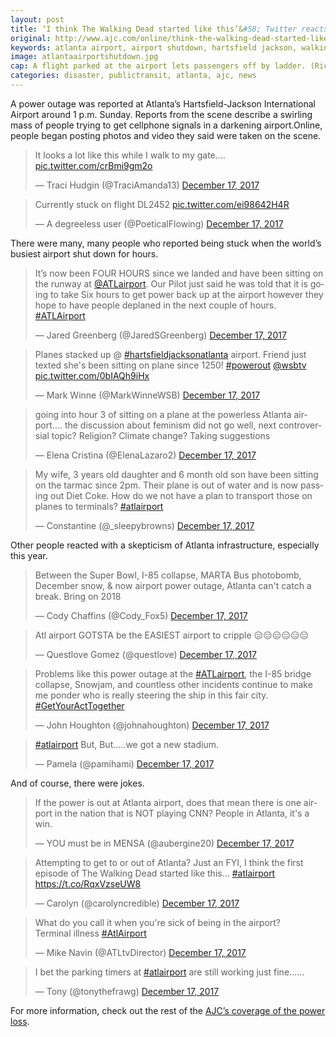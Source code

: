 ```yaml
---
layout: post
title: ‘I think The Walking Dead started like this’&#58; Twitter reacts to Atlanta airport shutdown
original: http://www.ajc.com/online/think-the-walking-dead-started-like-this-twitter-reacts-atlanta-airport-shutdown/3u55cbrIoOw58eJs7kkaXP/
keywords: atlanta airport, airport shutdown, hartsfield jackson, walking dead, social media, media reax
image: atlantaairportshutdown.jpg
cap: A flight parked at the airport lets passengers off by ladder. (Rick Crotts - Rickie.Crotts@AJC.com)
categories: disaster, publictransit, atlanta, ajc, news
---
```


A power outage was reported at Atlanta’s Hartsfield-Jackson International Airport around 1 p.m. Sunday. Reports from the scene describe a swirling mass of people trying to get cellphone signals in a darkening airport.Online, people began posting photos and video they said were taken on the scene.

<!--break-->

<blockquote class="twitter-tweet" data-lang="en"><p lang="en" dir="ltr">It looks a lot like this while I walk to my gate.... <a href="https://t.co/crBmi9gm2o">pic.twitter.com/crBmi9gm2o</a></p>&mdash; Traci Hudgin (@TraciAmanda13) <a href="https://twitter.com/TraciAmanda13/status/942473975686402049?ref_src=twsrc%5Etfw">December 17, 2017</a></blockquote><script async src="https://platform.twitter.com/widgets.js" charset="utf-8"></script><blockquote class="twitter-tweet" data-lang="en"><p lang="en" dir="ltr">Currently stuck on flight DL2452 <a href="https://t.co/ei98642H4R">pic.twitter.com/ei98642H4R</a></p>&mdash; A degreeless user (@PoeticalFlowing) <a href="https://twitter.com/PoeticalFlowing/status/942484862413557761?ref_src=twsrc%5Etfw">December 17, 2017</a></blockquote><script async src="https://platform.twitter.com/widgets.js" charset="utf-8"></script>

There were many, many people who reported being stuck when the world’s busiest airport shut down for hours. 

<blockquote class="twitter-tweet" data-lang="en"><p lang="en" dir="ltr">It’s now been FOUR HOURS since we landed and have been sitting on the runway at <a href="https://twitter.com/ATLairport?ref_src=twsrc%5Etfw">@ATLairport</a>.  Our Pilot just said he was told that it is going to take Six hours to get power back up at the airport however they hope to have people deplaned in the next couple of hours.  <a href="https://twitter.com/hashtag/ATLAirport?src=hash&amp;ref_src=twsrc%5Etfw">#ATLAirport</a></p>&mdash; Jared Greenberg (@JaredSGreenberg) <a href="https://twitter.com/JaredSGreenberg/status/942529160907542529?ref_src=twsrc%5Etfw">December 17, 2017</a></blockquote><script async src="https://platform.twitter.com/widgets.js" charset="utf-8"></script><blockquote class="twitter-tweet" data-lang="en"><p lang="en" dir="ltr">Planes stacked up @ <a href="https://twitter.com/hashtag/hartsfieldjacksonatlanta?src=hash&amp;ref_src=twsrc%5Etfw">#hartsfieldjacksonatlanta</a> airport. Friend just texted she&#39;s been sitting on plane since 1250! <a href="https://twitter.com/hashtag/powerout?src=hash&amp;ref_src=twsrc%5Etfw">#powerout</a> <a href="https://twitter.com/wsbtv?ref_src=twsrc%5Etfw">@wsbtv</a> <a href="https://t.co/0bIAQh9iHx">pic.twitter.com/0bIAQh9iHx</a></p>&mdash; Mark Winne (@MarkWinneWSB) <a href="https://twitter.com/MarkWinneWSB/status/942503794805493761?ref_src=twsrc%5Etfw">December 17, 2017</a></blockquote><script async src="https://platform.twitter.com/widgets.js" charset="utf-8"></script><blockquote class="twitter-tweet" data-lang="en"><p lang="en" dir="ltr">going into hour 3 of sitting on a plane at the powerless Atlanta airport.... the discussion about feminism did not go well, next controversial topic? Religion? Climate change? Taking suggestions</p>&mdash; Elena Cristina (@ElenaLazaro2) <a href="https://twitter.com/ElenaLazaro2/status/942489025713197056?ref_src=twsrc%5Etfw">December 17, 2017</a></blockquote><script async src="https://platform.twitter.com/widgets.js" charset="utf-8"></script><blockquote class="twitter-tweet" data-lang="en"><p lang="en" dir="ltr">My wife, 3 years old daughter and 6 month old son have been sitting on the tarmac since 2pm. Their plane is out of water and is now passing out Diet Coke. How do we not have a plan to transport those on planes to terminals?  <a href="https://twitter.com/hashtag/atlairport?src=hash&amp;ref_src=twsrc%5Etfw">#atlairport</a></p>&mdash; Constantine (@_sleepybrowns) <a href="https://twitter.com/_sleepybrowns/status/942520066612097024?ref_src=twsrc%5Etfw">December 17, 2017</a></blockquote><script async src="https://platform.twitter.com/widgets.js" charset="utf-8"></script>

Other people reacted with a skepticism of Atlanta infrastructure, especially this year.

<blockquote class="twitter-tweet" data-lang="en"><p lang="en" dir="ltr">Between the Super Bowl, I-85 collapse, MARTA Bus photobomb, December snow, &amp; now airport power outage, Atlanta can&#39;t catch a break. Bring on 2018</p>&mdash; Cody Chaffins (@Cody_Fox5) <a href="https://twitter.com/Cody_Fox5/status/942522944244322305?ref_src=twsrc%5Etfw">December 17, 2017</a></blockquote><script async src="https://platform.twitter.com/widgets.js" charset="utf-8"></script><blockquote class="twitter-tweet" data-lang="en"><p lang="en" dir="ltr">Atl airport GOTSTA be the EASIEST airport to cripple 😑😑😑😑😑😑</p>&mdash; Questlove Gomez (@questlove) <a href="https://twitter.com/questlove/status/942492739610038272?ref_src=twsrc%5Etfw">December 17, 2017</a></blockquote><script async src="https://platform.twitter.com/widgets.js" charset="utf-8"></script><blockquote class="twitter-tweet" data-lang="en"><p lang="en" dir="ltr">Problems like this power outage at the <a href="https://twitter.com/hashtag/ATLairport?src=hash&amp;ref_src=twsrc%5Etfw">#ATLairport</a>, the I-85 bridge collapse, Snowjam, and countless other incidents continue to make me ponder who is really steering the ship in this fair city. <a href="https://twitter.com/hashtag/GetYourActTogether?src=hash&amp;ref_src=twsrc%5Etfw">#GetYourActTogether</a></p>&mdash; John Houghton (@johnahoughton) <a href="https://twitter.com/johnahoughton/status/942511918870417411?ref_src=twsrc%5Etfw">December 17, 2017</a></blockquote><script async src="https://platform.twitter.com/widgets.js" charset="utf-8"></script><blockquote class="twitter-tweet" data-lang="en"><p lang="en" dir="ltr"><a href="https://twitter.com/hashtag/atlairport?src=hash&amp;ref_src=twsrc%5Etfw">#atlairport</a>  But, But.....we got a new stadium.</p>&mdash; Pamela (@pamihami) <a href="https://twitter.com/pamihami/status/942506304412798977?ref_src=twsrc%5Etfw">December 17, 2017</a></blockquote><script async src="https://platform.twitter.com/widgets.js" charset="utf-8"></script>

And of course, there were jokes.

<blockquote class="twitter-tweet" data-lang="en"><p lang="en" dir="ltr">If the power is out at Atlanta airport, does that mean there is one airport in the nation that is NOT playing CNN?  People in Atlanta, it&#39;s a win.</p>&mdash; YOU must be in MENSA (@aubergine20) <a href="https://twitter.com/aubergine20/status/942499581387997184?ref_src=twsrc%5Etfw">December 17, 2017</a></blockquote><script async src="https://platform.twitter.com/widgets.js" charset="utf-8"></script><blockquote class="twitter-tweet" data-lang="en"><p lang="en" dir="ltr">Attempting to get to or out of Atlanta? Just an FYI, I think the first episode of The Walking Dead started like this... <a href="https://twitter.com/hashtag/atlairport?src=hash&amp;ref_src=twsrc%5Etfw">#atlairport</a> <a href="https://t.co/RqxVzseUW8">https://t.co/RqxVzseUW8</a></p>&mdash; Carolyn (@carolyncredible) <a href="https://twitter.com/carolyncredible/status/942496363396370432?ref_src=twsrc%5Etfw">December 17, 2017</a></blockquote><script async src="https://platform.twitter.com/widgets.js" charset="utf-8"></script><blockquote class="twitter-tweet" data-lang="en"><p lang="en" dir="ltr">What do you call it when you&#39;re sick of being in the airport? <br>Terminal illness <a href="https://twitter.com/hashtag/AtlAirport?src=hash&amp;ref_src=twsrc%5Etfw">#AtlAirport</a></p>&mdash; Mike Navin (@ATLtvDirector) <a href="https://twitter.com/ATLtvDirector/status/942508849608691712?ref_src=twsrc%5Etfw">December 17, 2017</a></blockquote><script async src="https://platform.twitter.com/widgets.js" charset="utf-8"></script><blockquote class="twitter-tweet" data-lang="en"><p lang="en" dir="ltr">I bet the parking timers at <a href="https://twitter.com/hashtag/atlairport?src=hash&amp;ref_src=twsrc%5Etfw">#atlairport</a> are still working just fine......</p>&mdash; Tony (@tonythefrawg) <a href="https://twitter.com/tonythefrawg/status/942511278043607042?ref_src=twsrc%5Etfw">December 17, 2017</a></blockquote><script async src="https://platform.twitter.com/widgets.js" charset="utf-8"></script>

For more information, check out the rest of the [AJC’s coverage of the power loss](http://www.ajc.com/news/local/breaking-power-outage-reported-atlanta-airport/fYiM6b1OHi5G27m38v6V2H/).